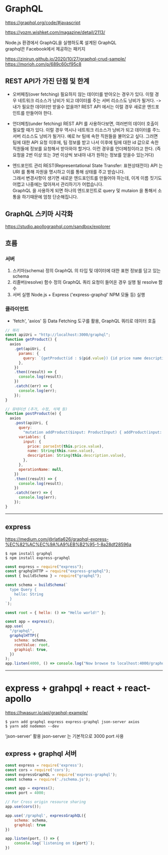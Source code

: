 # GraphQL

https://graphql.org/code/#javascript

https://yozm.wishket.com/magazine/detail/2113/

Node.js 환경에서 GraphQL을 실행하도록 설계된 GraphQL  
graphql은 Facebook에서 제공하는 패키지

https://zinirun.github.io/2020/10/27/graphql-crud-sample/
https://morioh.com/p/689c60cf95c8

## REST API가 가진 단점 및 한계

- 오버페칭(over fetching)
  필요하지 않는 데이터를 받아오는 경우가 있다. 이럴 경우 네트워크 리소스가 낭비가 되고 데이터를 주는 서버 리소스도 낭비가 될거다.
  -> 내가 필요한 데이터만 받을수 없을까? REST API 에서는 이럴 경우 새로운 엔드포인트를 만들어야 한다.

- 언더페칭(under fetching)
  REST API 를 사용하다보면, 여러번의 데이터 호출이 필요할 때가 있다. 이럴 경우 역시나 네트워크 리소스가 낭비가 되고 데이터를 주느 서버 리소스도 낭비가 될거다.
  예로 hr 팀에 속한 직원들을 불어오고 싶다. 그러면 팀에 대한 API 요청 이후에, 팀 정보를 받고 나서 이후에 팀에 대한 id 값으로 속한 직원들에 정보를 요청해서 받아와야 할거다. 이런 경우를 언더페칭이라고 한다.
  (즉 요청을 2번 이상 또는 3번 이상씩 보내야 내가 원하는 정보를 얻을수 있는거다)

- 엔드포인트 관리
  REST(Representational State Transfer: 표현상태전이) API 는 URI 를 통해 자원을 명시하고 이를 통해 상태를 주고 받습니다.  
  그래서 변경사항이 생기면 새로운 엔드포인트를 만들어야 하는데, 이게 이름 짓기도 어렵고 나중에는 많아져서 관리하기가 어렵습니다.  
  GraphQL 을 사용하게 되면 하나의 엔드포인트로 query 및 mutaion 을 통해서 소통을 하기때문에 엄청 단순해집니다.

## GraphQL 스키마 시각화

https://studio.apollographql.com/sandbox/explorer

## 흐름

### 서버

1. 스키마(schema) 정의
   GraphQL 의 타입 및 데이터에 대한 표현 정보를 담고 있는 schema
2. 리졸버(resolve) 함수 정의
   GraphQL 쿼리 요청이 들어온 경우 실행 될 resolve 함수
3. 서버 실행
   Node.js + Express ('express-graphql' NPM 모듈 등) 실행

### 클라이언트

- 'fetch', 'axios' 등 Data Fetching 도구를 활용, GraphQL 쿼리로 데이터 호출

```javascript
// 쿼리
const apiUri = "http://localhost:3000/graphql";
function getProduct() {
  axios
    .get(apiUri, {
      params: {
        query: `{getProduct(id : ${pid.value}) {id price name description}}`,
      },
    })
    .then((result) => {
      console.log(result);
    })
    .catch((err) => {
      console.log(err);
    });
}
```

```javascript
// 뮤테이션 (추가, 수정, 삭제 등)
function postProduct(e) {
  axios
    .post(apiUri, {
      query:
        "mutation addProduct($input: ProductInput) { addProduct(input: $input)}",
      variables: {
        input: {
          price: parseInt(this.price.value),
          name: String(this.name.value),
          description: String(this.description.value),
        },
      },
      operationName: null,
    })
    .then((result) => {
      console.log(result);
    })
    .catch((err) => {
      console.log(err);
    });
}
```

---

## express

https://medium.com/@rlatla626/graphql-express-%EC%82%AC%EC%9A%A9%EB%B2%95-1-8a28df28596a

```
$ npm install graphql
$ npm install express-graphql
```

```javascript
const express = require("express");
const graphqlHTTP = require("express-graphql");
const { buildSchema } = require("graphql");

const schema = buildSchema(`
  type Query {
    hello: String
  }
`);

const root = { hello: () => "Hello world!" };

const app = express();
app.use(
  "/graphql",
  graphqlHTTP({
    schema: schema,
    rootValue: root,
    graphiql: true,
  })
);
app.listen(4000, () => console.log("Now browse to localhost:4000/graphql"));
```

---

# express + grahpql + react + react-apollo

https://hwasurr.io/api/graphql-example/

```
$ yarn add graphql express express-graphql json-server axios
$ yarn add nodemon --dev
```

'json-server' 활용
json-server 는 기본적으로 3000 port 사용

## express + graphql 서버

```javascript
const express = require('express');
const cors = require('cors');
const expressGraphQL = require('express-graphql');
const schema = require('./schema.js');

const app = express();
const port = 4000;

// For Cross origin resource sharing
app.use(cors());

app.use('/graphql', expressGraphQL({
	schema: schema,
	graphiql: true
})

app.listen(port, () => {
	console.log(`listening on ${port}`);
})
```
